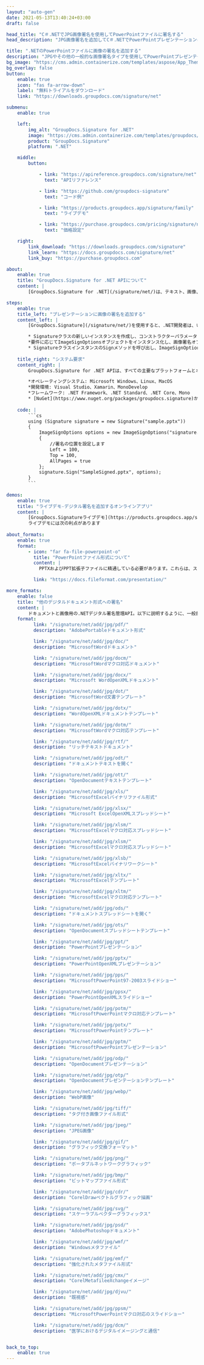 ```yaml
---
layout: "auto-gen"
date: 2021-05-13T13:40:24+03:00
draft: false

head_title: "C＃.NETでJPG画像署名を使用してPowerPointファイルに署名する"
head_description: "JPG画像署名を追加してC＃.NETでPowerPointプレゼンテーションにデジタル署名する-人気のあるビジネスドキュメントや画像ファイル形式にカスタマイズされた電子署名を追加する."

title: ".NETのPowerPointファイルに画像の署名を追加する"
description: "JPGやその他の一般的な画像署名タイプを使用してPowerPointプレゼンテーションにデジタル署名します。署名プロパティを操作し、ニーズに合ったドキュメント内に事前署名オプションを設定します."
bg_image: "https://cms.admin.containerize.com/templates/aspose/App_Themes/V3/images/bg/header1.png"
bg_overlay: false
button:
    enable: true
    icon: "fas fa-arrow-down"
    label: "無料トライアルをダウンロード"
    link: "https://downloads.groupdocs.com/signature/net"

submenu:
    enable: true

    left:
        img_alt: "GroupDocs.Signature for .NET"
        image: "https://cms.admin.containerize.com/templates/groupdocs/images/product-logos/90x90-noborder/groupdocs-signature-net.png"
        product: "GroupDocs.Signature"
        platform: ".NET"

    middle:
        button:

            - link: "https://apireference.groupdocs.com/signature/net"
              text: "APIリファレンス"

            - link: "https://github.com/groupdocs-signature"
              text: "コード例"

            - link: "https://products.groupdocs.app/signature/family"
              text: "ライブデモ"

            - link: "https://purchase.groupdocs.com/pricing/signature/net"
              text: "価格設定"

    right:
        link_download: "https://downloads.groupdocs.com/signature"
        link_learn: "https://docs.groupdocs.com/signature/net"
        link_buy: "https://purchase.groupdocs.com"

about:
    enable: true
    title: "GroupDocs.Signature for .NET APIについて"
    content: |
        [GroupDocs.Signature for .NET](/signature/net/)は、テキスト、画像、バーコード、スタンプ、フォームフィールド、QRコード、メタデータなどのさまざまな署名タイプを使用してデジタルドキュメントに電子署名するネイティブ.NETAPIです。ユーザーは、PDF、Microsoft Word、Excelワークシート、PowerPointプレゼンテーション、Adobe Photoshop、メタファイル、および画像ファイル形式内のデジタル署名を追加、編集、検証、削除、および検索でき、必要に応じて署名プロパティをカスタマイズするための追加サポートがあります。

steps:
    enable: true
    title_left: "プレゼンテーションに画像の署名を追加する"
    content_left: |
        [GroupDocs.Signature](/signature/net/)を使用すると、.NET開発者は、いくつかの簡単な手順を実行することで、アプリケーション内のPowerPointファイルに画像の署名を簡単に追加できます。

        * Signatureクラスの新しいインスタンスを作成し、コンストラクターパラメーターとしてソースドキュメントパスを渡します。
        *要件に応じてImageSignOptionsオブジェクトをインスタンス化し、画像署名オプションを指定します。
        * SignatureクラスインスタンスのSignメソッドを呼び出し、ImageSignOptionsを渡します。
        
    title_right: "システム要求"
    content_right: |
        GroupDocs.Signature for .NET APIは、すべての主要なプラットフォームとオペレーティングシステムでサポートされています。以下のコードを実行する前に、システムに次の前提条件がインストールされていることを確認してください。

        *オペレーティングシステム: Microsoft Windows、Linux、MacOS
        *開発環境: Visual Studio、Xamarin、MonoDevelop
        *フレームワーク: .NET Framework、.NET Standard、.NET Core、Mono
        * [NuGet](https://www.nuget.org/packages/groupdocs.signature)からGroupDocs.Signaturefor.NETの最新バージョンをダウンロードします
        
    code: |
        ```cs
        using (Signature signature = new Signature("sample.pptx"))
        {
            ImageSignOptions options = new ImageSignOptions("signature.jpg")
            {
                //署名の位置を設定します
                Left = 100,
                Top = 100,
                AllPages = true                
            };
            signature.Sign("SampleSigned.pptx", options);
        }
        ```
        
demos:
    enable: true
    title: "ライブデモ-デジタル署名を追加するオンラインアプリ"
    content: |
        [GroupDocs.Signatureライブデモ](https://products.groupdocs.app/signature/family)サイトにアクセスして、PowerPointファイルに今すぐ署名を追加してください。  
        ライブデモには次の利点があります
        
about_formats:
    enable: true
    format:
        - icon: "far fa-file-powerpoint-o"
          title: "PowerPointファイル形式について"
          content: |
            PPTXおよびPPT拡張子ファイルに精通している必要があります。これらは、スライド、シェイプ、テキスト、アニメーション、ビデオ、オーディオ、埋め込みオブジェクトなどのプレゼンテーションデータに対応するためにレコードのコレクションを格納するプレゼンテーションファイル形式です。プレゼンテーションは、PDF、BMP、PNG、JPEG、XPSなどの他のファイル形式に保存/変換できます。一般的なプレゼンテーションファイル拡張子とそれに関連するファイル形式には、PPTX、PPT、ODPが含まれます。

          link: "https://docs.fileformat.com/presentation/"

more_formats:
    enable: false
    title: "他のデジタルドキュメント形式への署名"
    content: |
        ドキュメントと画像用の.NETデジタル署名管理API。以下に説明するように、一般的なファイル形式のいくつかに画像の署名を追加します。
    format: 
          link: "/signature/net/add/jpg/pdf/"
          description: "AdobePortableドキュメント形式"

          link: "/signature/net/add/jpg/doc/"
          description: "MicrosoftWordドキュメント"

          link: "/signature/net/add/jpg/docm/"
          description: "MicrosoftWordマクロ対応ドキュメント"

          link: "/signature/net/add/jpg/docx/"
          description: "Microsoft WordOpenXMLドキュメント"

          link: "/signature/net/add/jpg/dot/"
          description: "MicrosoftWord文書テンプレート"

          link: "/signature/net/add/jpg/dotx/"
          description: "WordOpenXMLドキュメントテンプレート"

          link: "/signature/net/add/jpg/dotm/"
          description: "MicrosoftWordマクロ対応テンプレート"

          link: "/signature/net/add/jpg/rtf/"
          description: "リッチテキストドキュメント"

          link: "/signature/net/add/jpg/odt/"
          description: "ドキュメントテキストを開く"

          link: "/signature/net/add/jpg/ott/"
          description: "OpenDocumentテキストテンプレート"

          link: "/signature/net/add/jpg/xls/"
          description: "MicrosoftExcelバイナリファイル形式"

          link: "/signature/net/add/jpg/xlsx/"
          description: "Microsoft ExcelOpenXMLスプレッドシート"

          link: "/signature/net/add/jpg/xlsm/"
          description: "MicrosoftExcelマクロ対応スプレッドシート"

          link: "/signature/net/add/jpg/xlsm/"
          description: "MicrosoftExcelマクロ対応スプレッドシート"

          link: "/signature/net/add/jpg/xlsb/"
          description: "MicrosoftExcelバイナリワークシート"

          link: "/signature/net/add/jpg/xltx/"
          description: "MicrosoftExcelテンプレート"

          link: "/signature/net/add/jpg/xltm/"
          description: "MicrosoftExcelマクロ対応テンプレート"

          link: "/signature/net/add/jpg/ods/"
          description: "ドキュメントスプレッドシートを開く"

          link: "/signature/net/add/jpg/ots/"
          description: "OpenDocumentスプレッドシートテンプレート"

          link: "/signature/net/add/jpg/ppt/"
          description: "PowerPointプレゼンテーション"

          link: "/signature/net/add/jpg/pptx/"
          description: "PowerPointOpenXMLプレゼンテーション"

          link: "/signature/net/add/jpg/pps/"
          description: "MicrosoftPowerPoint97-2003スライドショー"

          link: "/signature/net/add/jpg/ppsx/"
          description: "PowerPointOpenXMLスライドショー"

          link: "/signature/net/add/jpg/potm/"
          description: "MicrosoftPowerPointマクロ対応テンプレート"

          link: "/signature/net/add/jpg/potx/"
          description: "MicrosoftPowerPointテンプレート"

          link: "/signature/net/add/jpg/pptm/"
          description: "MicrosoftPowerPointプレゼンテーション"

          link: "/signature/net/add/jpg/odp/"
          description: "OpenDocumentプレゼンテーション"

          link: "/signature/net/add/jpg/otp/"
          description: "OpenDocumentプレゼンテーションテンプレート"

          link: "/signature/net/add/jpg/webp/"
          description: "WebP画像"

          link: "/signature/net/add/jpg/tiff/"
          description: "タグ付き画像ファイル形式"

          link: "/signature/net/add/jpg/jpeg/"
          description: "JPEG画像"

          link: "/signature/net/add/jpg/gif/"
          description: "グラフィック交換フォーマット"

          link: "/signature/net/add/jpg/png/"
          description: "ポータブルネットワークグラフィック"

          link: "/signature/net/add/jpg/bmp/"
          description: "ビットマップファイル形式"

          link: "/signature/net/add/jpg/cdr/"
          description: "CorelDrawベクトルグラフィック描画"

          link: "/signature/net/add/jpg/svg/"
          description: "スケーラブルベクターグラフィックス"

          link: "/signature/net/add/jpg/psd/"
          description: "AdobePhotoshopドキュメント"

          link: "/signature/net/add/jpg/wmf/"
          description: "Windowsメタファイル"

          link: "/signature/net/add/jpg/emf/"
          description: "強化されたメタファイル形式"

          link: "/signature/net/add/jpg/cmx/"
          description: "CorelMetafileeXchangeイメージ"

          link: "/signature/net/add/jpg/djvu/"
          description: "既視感"

          link: "/signature/net/add/jpg/ppsm/"
          description: "MicrosoftPowerPointマクロ対応のスライドショー"

          link: "/signature/net/add/jpg/dcm/"
          description: "医学におけるデジタルイメージングと通信"


back_to_top:
    enable: true
---
```

